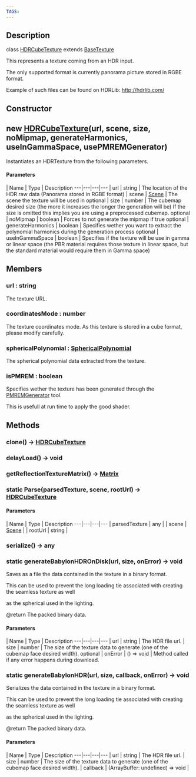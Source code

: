 ```yaml
---
TAGS:
---
```

## Description

class [HDRCubeTexture](/classes/2.4/HDRCubeTexture) extends [BaseTexture](/classes/2.4/BaseTexture)

This represents a texture coming from an HDR input.



The only supported format is currently panorama picture stored in RGBE format.

Example of such files can be found on HDRLib: http://hdrlib.com/

## Constructor

## new [HDRCubeTexture](/classes/2.4/HDRCubeTexture)(url, scene, size, noMipmap, generateHarmonics, useInGammaSpace, usePMREMGenerator)

Instantiates an HDRTexture from the following parameters.

#### Parameters
 | Name | Type | Description
---|---|---|---
 | url | string |  The location of the HDR raw data (Panorama stored in RGBE format)
 | scene | [Scene](/classes/2.4/Scene) |  The scene the texture will be used in
optional | size | number |  The cubemap desired size (the more it increases the longer the generation will be) If the size is omitted this implies you are using a preprocessed cubemap.
optional | noMipmap | boolean |  Forces to not generate the mipmap if true
optional | generateHarmonics | boolean |  Specifies wether you want to extract the polynomial harmonics during the generation process
optional | useInGammaSpace | boolean |  Specifies if the texture will be use in gamma or linear space (the PBR material requires those texture in linear space, but the standard material would require them in Gamma space)
## Members

### url : string

The texture URL.

### coordinatesMode : number

The texture coordinates mode. As this texture is stored in a cube format, please modify carefully.

### sphericalPolynomial : [SphericalPolynomial](/classes/2.4/SphericalPolynomial)

The spherical polynomial data extracted from the texture.

### isPMREM : boolean

Specifies wether the texture has been generated through the [PMREMGenerator](/classes/2.4/PMREMGenerator) tool.

This is usefull at run time to apply the good shader.

## Methods

### clone() &rarr; [HDRCubeTexture](/classes/2.4/HDRCubeTexture)


### delayLoad() &rarr; void


### getReflectionTextureMatrix() &rarr; [Matrix](/classes/2.4/Matrix)


### static Parse(parsedTexture, scene, rootUrl) &rarr; [HDRCubeTexture](/classes/2.4/HDRCubeTexture)



#### Parameters
 | Name | Type | Description
---|---|---|---
 | parsedTexture | any | 
 | scene | [Scene](/classes/2.4/Scene) | 
 | rootUrl | string | 
### serialize() &rarr; any


### static generateBabylonHDROnDisk(url, size, onError) &rarr; void

Saves as a file the data contained in the texture in a binary format.

This can be used to prevent the long loading tie associated with creating the seamless texture as well

as the spherical used in the lighting.

@return The packed binary data.

#### Parameters
 | Name | Type | Description
---|---|---|---
 | url | string |  The HDR file url.
 | size | number |  The size of the texture data to generate (one of the cubemap face desired width).
optional | onError | () =&gt; void |  Method called if any error happens during download.
### static generateBabylonHDR(url, size, callback, onError) &rarr; void

Serializes the data contained in the texture in a binary format.

This can be used to prevent the long loading tie associated with creating the seamless texture as well

as the spherical used in the lighting.

@return The packed binary data.

#### Parameters
 | Name | Type | Description
---|---|---|---
 | url | string |  The HDR file url.
 | size | number |  The size of the texture data to generate (one of the cubemap face desired width).
 | callback | (ArrayBuffer: undefined) =&gt; void | 
